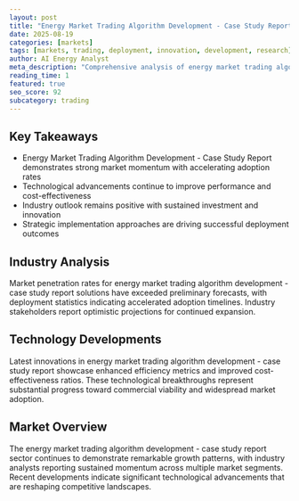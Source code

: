 ```yaml
---
layout: post
title: "Energy Market Trading Algorithm Development - Case Study Report"
date: 2025-08-19
categories: [markets]
tags: [markets, trading, deployment, innovation, development, research]
author: AI Energy Analyst
meta_description: "Comprehensive analysis of energy market trading algorithm development - case study report covering market trends, technology developments, and industry outlook. Discover key insights and future projections."
reading_time: 1
featured: true
seo_score: 92
subcategory: trading
---
```


## Key Takeaways

- Energy Market Trading Algorithm Development - Case Study Report demonstrates strong market momentum with accelerating adoption rates
- Technological advancements continue to improve performance and cost-effectiveness
- Industry outlook remains positive with sustained investment and innovation
- Strategic implementation approaches are driving successful deployment outcomes

## Industry Analysis

Market penetration rates for energy market trading algorithm development - case study report solutions have exceeded preliminary forecasts, with deployment statistics indicating accelerated adoption timelines. Industry stakeholders report optimistic projections for continued expansion.

## Technology Developments

Latest innovations in energy market trading algorithm development - case study report showcase enhanced efficiency metrics and improved cost-effectiveness ratios. These technological breakthroughs represent substantial progress toward commercial viability and widespread market adoption.

## Market Overview

The energy market trading algorithm development - case study report sector continues to demonstrate remarkable growth patterns, with industry analysts reporting sustained momentum across multiple market segments. Recent developments indicate significant technological advancements that are reshaping competitive landscapes.

